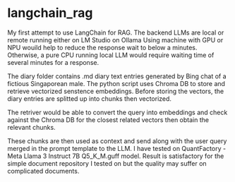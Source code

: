 ﻿# langchain_rag
My first attempt to use LangChain for RAG.
The backend LLMs are local or remote running either on LM Studio on Ollama
Using machine with GPU or NPU wouild help to reduce the response wait to below a minutes.
Otherwise, a pure CPU running local LLM would require waiting time of several minutes for a response.

The diary folder contains .md diary text entries generated by Bing chat of a fictious Singaporean male.
The python script uses Chroma DB to store and retrieve vectorized senstence embeddings. Before storing the
vectors, the diary entries are splitted up into chunks then vectorized.

The retriver would be able to convert the query into embeddings and check against the Chroma DB for the closest
related vectors then obtain the relevant chunks.

These chunks are then used as context and send along with the user query merged in the prompt template to the LLM.
I have tested on QuantFactory - Meta Llama 3 Instruct 7B Q5_K_M.guff model. Result is satisfactory for the simple document repository I tested on but the quality may suffer on complicated documents. 
